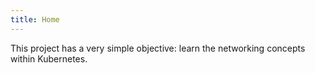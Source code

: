 ```yaml
---
title: Home
---
```


This project has a very simple objective: learn the networking concepts within Kubernetes.
